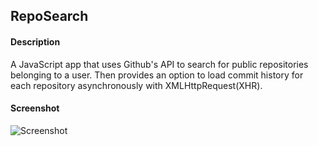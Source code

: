 ## RepoSearch

#### Description
A JavaScript app that uses Github's API to search for public repositories belonging to a user. Then provides an option to load commit history for each repository asynchronously with XMLHttpRequest(XHR).

#### Screenshot
![Screenshot](https://user-images.githubusercontent.com/125407887/219435552-bf2e4e2c-9473-470d-9163-9094405e56f8.png)
